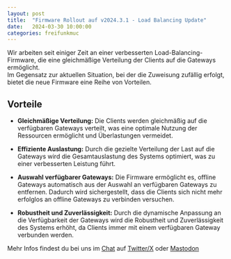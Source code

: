 ```yaml
---
layout: post
title:  "Firmware Rollout auf v2024.3.1 - Load Balancing Update"
date:   2024-03-30 10:00:00
categories: freifunkmuc
---
```

 
Wir arbeiten seit einiger Zeit an einer verbesserten Load-Balancing-Firmware, die eine gleichmäßige Verteilung der Clients auf die Gateways ermöglicht.  
Im Gegensatz zur aktuellen Situation, bei der die Zuweisung zufällig erfolgt, bietet die neue Firmware eine Reihe von Vorteilen.  

## Vorteile

- **Gleichmäßige Verteilung:** Die Clients werden gleichmäßig auf die verfügbaren Gateways verteilt, was eine optimale Nutzung der Ressourcen ermöglicht und Überlastungen vermeidet.

- **Effiziente Auslastung:** Durch die gezielte Verteilung der Last auf die Gateways wird die Gesamtauslastung des Systems optimiert, was zu einer verbesserten Leistung führt.

- **Auswahl verfügbarer Gateways:** Die Firmware ermöglicht es, offline Gateways automatisch aus der Auswahl an verfügbaren Gateways zu entfernen. Dadurch wird sichergestellt, dass die Clients sich nicht mehr erfolglos an offline Gateways zu verbinden versuchen.

- **Robustheit und Zuverlässigkeit:** Durch die dynamische Anpassung an die Verfügbarkeit der Gateways wird die Robustheit und Zuverlässigkeit des Systems erhöht, da Clients immer mit einem verfügbaren Gateway verbunden werden.

Mehr Infos findest du bei uns im [Chat](https://chat.ffmuc.net) auf [Twitter/X](https://twitter.com/FreifunkMUC/) oder [Mastodon](https://social.ffmuc.net/@freifunkMUC)
